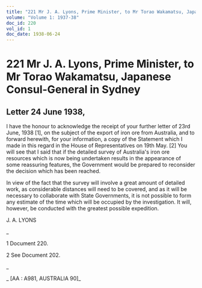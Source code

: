 ```yaml
---
title: "221 Mr J. A. Lyons, Prime Minister, to Mr Torao Wakamatsu, Japanese Consul-General in Sydney"
volume: "Volume 1: 1937-38"
doc_id: 220
vol_id: 1
doc_date: 1938-06-24
---
```


# 221 Mr J. A. Lyons, Prime Minister, to Mr Torao Wakamatsu, Japanese Consul-General in Sydney

## Letter 24 June 1938,

I have the honour to acknowledge the receipt of your further letter of 23rd June, 1938 [1], on the subject of the export of iron ore from Australia, and to forward herewith, for your information, a copy of the Statement which I made in this regard in the House of Representatives on 19th May. [2] You will see that I said that if the detailed survey of Australia's iron ore resources which is now being undertaken results in the appearance of some reassuring features, the Government would be prepared to reconsider the decision which has been reached.

In view of the fact that the survey will involve a great amount of detailed work, as considerable distances will need to be covered, and as it will be necessary to collaborate with State Governments, it is not possible to form any estimate of the time which will be occupied by the investigation. It will, however, be conducted with the greatest possible expedition.

J. A. LYONS

_

1 Document 220.

2 See Document 202.

_

_ [AA : A981, AUSTRALIA 90]_
